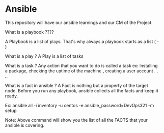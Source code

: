 # Ansible
This repository will have our ansible learnings and our CM of the Project.

What is a playbook ????

A Playbook is a list of plays. That's why always a playbook starts as a list ( - )

What is a play ?
A Play is a list of tasks

What is a task ?
Any action that you want to do is called a task
    ex: Installing a package, checking the uptime of the machine , creating a user account . . .. 

What is a fact in ansible ?
A Fact is nothing but a property of the target node. Before you run any playbook, ansible collects all the facts and keep it ready.

Ex: ansible all -i inventory -u centos -e ansible_password=DevOps321 -m setup

Note: Above command will show you the list of all the FACTS that your ansible is covering.
